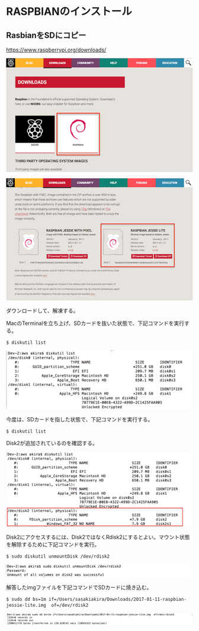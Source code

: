 # RASPBIANのインストール

## RasbianをSDにコピー

https://www.raspberrypi.org/downloads/

![](/img/dev/pi/pi002.png)

![](/img/dev/pi/pi003.png)

ダウンロードして、解凍する。

MacのTerminalを立ち上げ、SDカードを抜いた状態で、下記コマンドを実行する。

```shell
$ diskutil list
```

![](/img/dev/pi/pi_sd01.png)

今度は、SDカードを指した状態で、下記コマンドを実行する。


```shell
$ diskutil list
```

Disk2が追加されているのを確認する。

![](/img/dev/pi/pi_sd02.png)

Disk2にアクセスするには、Disk2ではなくRdisk2にするとよい。マウント状態を解除するために下記コマンドを実行。

```shell
$ sudo diskutil unmountDisk /dev/rdisk2
```

![](/img/dev/pi/pi_sd03.png)

解答したimgファイルを下記コマンドでSDカードに焼き込む。

```shell
$ sudo dd bs=1m if=/Users/sasakiakira/Downloads/2017-01-11-raspbian-jessie-lite.img  of=/dev/rdisk2
```

![](/img/dev/pi/pi_sd04.png)


